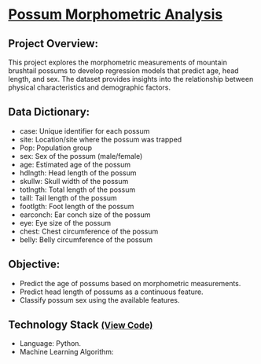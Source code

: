 # [Possum Morphometric Analysis](../c.%20Jupyter%20Notebooks/Possum%20Morphometric%20Analysis.ipynb)


## Project Overview:
This project explores the morphometric measurements of mountain brushtail possums to develop regression models that 
predict age, head length, and sex. The dataset provides insights into the relationship between physical characteristics 
and demographic factors.

## Data Dictionary:
- case: Unique identifier for each possum
- site: Location/site where the possum was trapped
- Pop: Population group
- sex: Sex of the possum (male/female)
- age: Estimated age of the possum
- hdlngth: Head length of the possum
- skullw: Skull width of the possum
- totlngth: Total length of the possum
- taill: Tail length of the possum
- footlgth: Foot length of the possum
- earconch: Ear conch size of the possum
- eye: Eye size of the possum
- chest: Chest circumference of the possum
- belly: Belly circumference of the possum

## Objective:
- Predict the age of possums based on morphometric measurements.
- Predict head length of possums as a continuous feature.
- Classify possum sex using the available features.

## Technology Stack <small>[(View Code)](../c.%20Jupyter%20Notebooks/Possum%20Morphometric%20Analysis.ipynb)</small>
- Language: Python.
- Machine Learning Algorithm:

